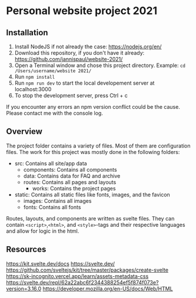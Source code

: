 # Personal website project 2021

## Installation

1. Install NodeJS if not already the case: https://nodejs.org/en/
2. Download this repository, if you don't have it already: https://github.com/jannispaul/website-2021/
3. Open a Terminal window and chose this project directory. Example: `cd /Users/username/website 2021/`
4. Run `npm install`
5. Run `npm run dev` to start the local developement server at localhost:3000
6. To stop the development server, press Ctrl + c

If you encounter any errors an npm version conflict could be the cause. Please contact me with the console log.

## Overview

The project folder contains a variety of files. Most of them are configuration files. The work for this project was mostly done in the following folders:

- src: Contains all site/app data
  - components: Contains all components
  - data: Contains data for FAQ and archive
  - routes: Contains all pages and layouts
    - works: Contains the project pages
- static: Contains all static files like fonts, images, and the favicon
  - images: Contains all images
  - fonts: Contains all fonts

Routes, layouts, and components are written as svelte files. They can contain `<script>`,`<html>`, and `<style>`-tags and their respective languages and allow for logic in the html.

## Resources

https://kit.svelte.dev/docs
https://svelte.dev/
https://github.com/sveltejs/kit/tree/master/packages/create-svelte
https://sk-incognito.vercel.app/learn/assets-metadata-css
https://svelte.dev/repl/62a22abc6f2344388254ef5f874f073e?version=3.16.0
https://developer.mozilla.org/en-US/docs/Web/HTML
